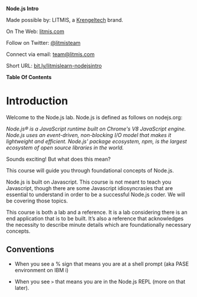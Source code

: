 **Node.js Intro**

Made possible by: LITMIS, a [Krengeltech](https://krengeltech.com) brand.


On The Web: [litmis.com](http://litmis.com/)

Follow on Twitter: [@litmisteam](https://twitter.com/litmisteam)

Connect via email: [team@litmis.com](mailto:team@litmis.com)

Short URL: [bit.ly/litmislearn-nodejsintro](http://bit.ly/litmislearn-nodejsintro)

**Table Of Contents**



# Introduction

Welcome to the Node.js lab.  Node.js is defined as follows on nodejs.org:

*Node.js® is a JavaScript runtime built on Chrome's V8 JavaScript engine. Node.js uses an event-driven, non-blocking I/O model that makes it lightweight and efficient. Node.js' package ecosystem, npm, is the largest ecosystem of open source libraries in the world.*

Sounds exciting! But what does this mean?

This course will guide you through foundational concepts of Node.js.  

Node.js is built on Javascript.  This course is not meant to teach you Javascript, though there are some Javascript idiosyncrasies that are essential to understand in order to be a successful Node.js coder.  We will be covering those topics.

This course is both a lab and a reference.  It is a lab considering there is an end application that is to be built.  It’s also a reference that acknowledges the necessity to describe minute details which are foundationally necessary concepts.

## Conventions

* When you see a % sign that means you are at a shell prompt (aka PASE environment on IBM i)

* When you see `>` that means you are in the Node.js REPL (more on that later).







